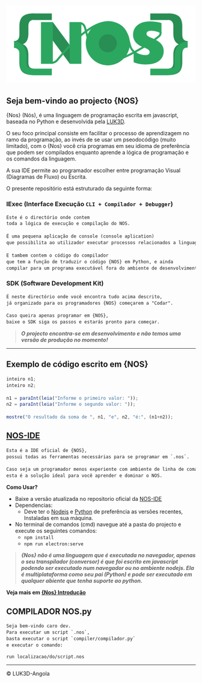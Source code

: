 # ![nos-logo](img/logo.png)

## Seja bem-vindo ao projecto {NOS}

{Nos} (Nós), é uma linguagem de programação escrita em javascript, baseada no Python e desenvolvida pela [LUK3D](http://www.luk3d.com).

O seu foco principal consiste em facilitar o processo de aprendizagem no ramo da programação, ao invés de se usar um pseodocódigo (muito limitado), com o {Nos} você cria programas em seu idioma de preferência que podem ser compilados enquanto aprende a lógica de programação e os comandos da linguagem.

A sua IDE permite ao programador escolher entre programação Visual (Diagramas de Fluxo) ou Escrita.

O presente repositório está estruturado da seguinte forma:

### IExec (Interface Execução `CLI + Compilador + Debugger`)

```txt
Este é o directório onde contem 
toda a lógica de execução e compilação do NOS.

É uma pequena aplicação de console (console aplication) 
que possibilita ao utilizador executar processos relacionados a linguagem NÓS.

E tambem contem o código do compilador 
que tem a função de traduzir o código {NOS} em Python, e ainda 
compilar para um programa executável fora do ambiente de desenvolvimento.
```

### SDK (Software Development Kit)

```txt
É neste directório onde você encontra tudo acima descrito,
já organizado para os programadores {NOS} começarem a "Codar".

Caso queira apenas programar em {NOS},
baixe o SDK siga os passos e estarás pronto para começar.
```

> ***O projecto encontra-se em desenvolvimento e não temos uma versão de produção no momento!***

---

## Exemplo de código escrito em {NOS}

```javascript
inteiro n1;
inteiro n2;

n1 = paraInt(leia("Informe o primeiro valor: "));
n2 = paraInt(leia("Informe o segundo valor: "));

mostre("O resultado da soma de ", n1, "e", n2, "é:", (n1+n2));
```

<!-- - [x] Write the press release
- [ ] Update the website
- [ ] Contact the media -->

## [NOS-IDE](https://github.com/LUK3D-Angola/Nos_IDE 'repositorio oficial da IDE')

```txt
Esta é a IDE oficial de {NOS},
possui todas as ferramentas necessárias para se programar em `.nos`.

Caso seja um programador menos experiente com ambiente de linha de comandos,
esta é a solução ideal para você aprender e dominar o NOS.
```

**Como Usar?**

- Baixe a versão atualizada no repositorio oficial da [NOS-IDE](https://github.com/LUK3D-Angola/Nos_IDE)
- Dependencias:
  - Deve ter o [Nodejs](https://nodejs.org/en/download/) e [Python](https://www.python.org/downloads/) de preferência as versões recentes, Instaladas em sua máquina.
- No terminal de comandos (cmd) navegue até a pasta do projecto e execute os seguintes comandos:
  - `npm install`
  - `npm run electron:serve`

> ***{Nos} não é uma linguagem que é executada no navegador, apenas o seu transpilador (conversor) é que foi escrito em javascript podendo ser executado num navegador ou no ambiente nodejs. Ela é multiplataforma como seu pai (Python) e pode ser executado em qualquer abiente que tenha suporte ao python.***

**Veja mais em [{Nos} Introdução](https://www.nos.luk3d.com/introduction.html)**

## COMPILADOR NOS.py

```txt
Seja bem-vindo caro dev.
Para executar um script `.nos`,
basta executar o script `compiler/compilador.py`
e executar o comando:
```

```sh
run localizacao/do/script.nos
```

---

&copy; LUK3D-Angola
